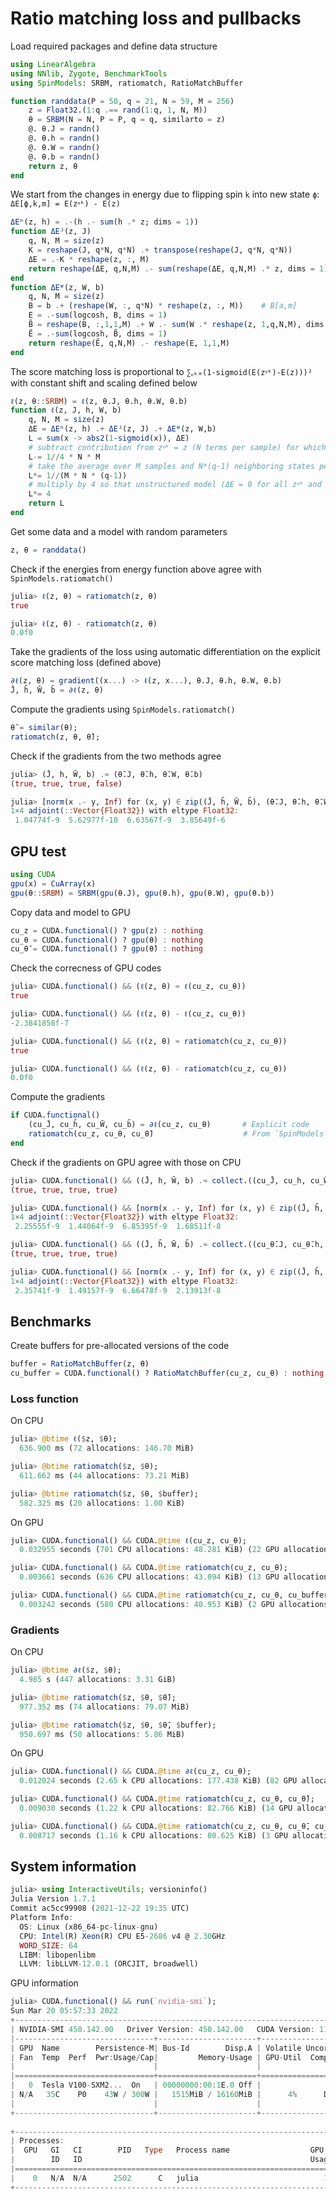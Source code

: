 # Ratio matching loss and pullbacks

Load required packages and define data structure 
```julia
using LinearAlgebra
using NNlib, Zygote, BenchmarkTools
using SpinModels: SRBM, ratiomatch, RatioMatchBuffer

function randdata(P = 50, q = 21, N = 59, M = 256)
    z = Float32.(1:q .== rand(1:q, 1, N, M))
    θ = SRBM(N = N, P = P, q = q, similarto = z)
    @. θ.J = randn()
    @. θ.h = randn()
    @. θ.W = randn()
    @. θ.b = randn()
    return z, θ
end
```




We start from the changes in energy due to flipping spin `k` into new state `ϕ`: `ΔE[ϕ,k,m] = E(zᵠᵏ) - E(z)`
```julia
ΔEʰ(z, h) = .-(h .- sum(h .* z; dims = 1))
function ΔEᴶ(z, J)
    q, N, M = size(z)
    K = reshape(J, q*N, q*N) .+ transpose(reshape(J, q*N, q*N))
    ΔE = .-K * reshape(z, :, M)
    return reshape(ΔE, q,N,M) .- sum(reshape(ΔE, q,N,M) .* z, dims = 1)
end
function ΔEᵂ(z, W, b)
    q, N, M = size(z)
    B = b .+ (reshape(W, :, q*N) * reshape(z, :, M))    # B[a,m]
    E = .-sum(logcosh, B, dims = 1)
    B̃ = reshape(B, :,1,1,M) .+ W .- sum(W .* reshape(z, 1,q,N,M), dims = 2)
    Ẽ = .-sum(logcosh, B̃, dims = 1)
    return reshape(Ẽ, q,N,M) .- reshape(E, 1,1,M)
end
```




The score matching loss is proportional to `∑ᵩₖₘ(1-sigmoid(E(zᵠᵏ)-E(z)))²` with constant shift and scaling defined below
```julia
ℓ(z, θ::SRBM) = ℓ(z, θ.J, θ.h, θ.W, θ.b)
function ℓ(z, J, h, W, b)
    q, N, M = size(z)
    ΔE = ΔEʰ(z, h) .+ ΔEᴶ(z, J) .+ ΔEᵂ(z, W,b)
    L = sum(x -> abs2(1-sigmoid(x)), ΔE)
    # subtract contribution from zᵠᵏ = z (N terms per sample) for which ΔE = 0 and (1-σ(ΔE))² = 1/4
    L-= 1//4 * N * M
    # take the average over M samples and N*(q-1) neighboring states per sample
    L*= 1//(M * N * (q-1))
    # multiply by 4 so that unstructured model (ΔE = 0 for all zᵠᵏ and z) gives L = 1
    L*= 4
    return L
end
```




Get some data and a model with random parameters
```julia
z, θ = randdata()
```




Check if the energies from energy function above agree with `SpinModels.ratiomatch()`
```julia
julia> ℓ(z, θ) ≈ ratiomatch(z, θ)
true

julia> ℓ(z, θ) - ratiomatch(z, θ)
0.0f0
```




Take the gradients of the loss using automatic differentiation on the explicit score matching loss (defined above)
```julia
∂ℓ(z, θ) = gradient((x...) -> ℓ(z, x...), θ.J, θ.h, θ.W, θ.b)
J̄, h̄, W̄, b̄ = ∂ℓ(z, θ)
```



Compute the gradients using `SpinModels.ratiomatch()`
```julia
θ̄ = similar(θ);
ratiomatch(z, θ, θ̄);
```



Check if the gradients from the two methods agree
```julia
julia> (J̄, h̄, W̄, b̄) .≈ (θ̄.J, θ̄.h, θ̄.W, θ̄.b)
(true, true, true, false)

julia> [norm(x .- y, Inf) for (x, y) ∈ zip((J̄, h̄, W̄, b̄), (θ̄.J, θ̄.h, θ̄.W, θ̄.b))]'
1×4 adjoint(::Vector{Float32}) with eltype Float32:
 1.04774f-9  5.62977f-10  6.63567f-9  3.85649f-6
```



## GPU test

```julia
using CUDA
gpu(x) = CuArray(x)
gpu(θ::SRBM) = SRBM(gpu(θ.J), gpu(θ.h), gpu(θ.W), gpu(θ.b))
```




Copy data and model to GPU
```julia
cu_z = CUDA.functional() ? gpu(z) : nothing
cu_θ = CUDA.functional() ? gpu(θ) : nothing
cu_θ̄ = CUDA.functional() ? gpu(θ̄) : nothing
```




Check the correcness of GPU codes 
```julia
julia> CUDA.functional() && (ℓ(z, θ) ≈ ℓ(cu_z, cu_θ))
true

julia> CUDA.functional() && (ℓ(z, θ) - ℓ(cu_z, cu_θ))
-2.3841858f-7

julia> CUDA.functional() && (ℓ(z, θ) ≈ ratiomatch(cu_z, cu_θ))
true

julia> CUDA.functional() && (ℓ(z, θ) - ratiomatch(cu_z, cu_θ))
0.0f0
```



Compute the gradients
```julia
if CUDA.functional()
    (cu_J̄, cu_h̄, cu_W̄, cu_b̄) = ∂ℓ(cu_z, cu_θ)       # Explicit code
    ratiomatch(cu_z, cu_θ, cu_θ̄)                    # From `SpinModels`
end
```




Check if the gradients on GPU agree with those on CPU
```julia
julia> CUDA.functional() && ((J̄, h̄, W̄, b̄) .≈ collect.((cu_J̄, cu_h̄, cu_W̄, cu_b̄)))
(true, true, true, true)

julia> CUDA.functional() && [norm(x .- y, Inf) for (x, y) ∈ zip((J̄, h̄, W̄, b̄), collect.((cu_J̄, cu_h̄, cu_W̄, cu_b̄)))]'
1×4 adjoint(::Vector{Float32}) with eltype Float32:
 2.25555f-9  1.44064f-9  6.85395f-9  1.68511f-8

julia> CUDA.functional() && ((J̄, h̄, W̄, b̄) .≈ collect.((cu_θ̄.J, cu_θ̄.h, cu_θ̄.W, cu_θ̄.b)))
(true, true, true, true)

julia> CUDA.functional() && [norm(x .- y, Inf) for (x, y) ∈ zip((J̄, h̄, W̄, b̄), collect.((cu_θ̄.J, cu_θ̄.h, cu_θ̄.W, cu_θ̄.b)))]'
1×4 adjoint(::Vector{Float32}) with eltype Float32:
 2.35741f-9  1.49157f-9  6.66478f-9  2.13913f-8
```



## Benchmarks

Create buffers for pre-allocated versions of the code
```julia
buffer = RatioMatchBuffer(z, θ)
cu_buffer = CUDA.functional() ? RatioMatchBuffer(cu_z, cu_θ) : nothing
```




### Loss function
On CPU
```julia
julia> @btime ℓ($z, $θ);                                               # Explicit code (defined above)
  636.900 ms (72 allocations: 146.70 MiB)

julia> @btime ratiomatch($z, $θ);                                      # From `SpinModels`
  611.662 ms (44 allocations: 73.21 MiB)

julia> @btime ratiomatch($z, $θ, $buffer);                             # From `SpinModels` (pre-allocated)
  582.325 ms (20 allocations: 1.00 KiB)
```


On GPU
```julia
julia> CUDA.functional() && CUDA.@time ℓ(cu_z, cu_θ);                  # Explicit code (defined above)
  0.032955 seconds (701 CPU allocations: 48.281 KiB) (22 GPU allocations: 146.694 MiB, 0.44% memmgmt time)

julia> CUDA.functional() && CUDA.@time ratiomatch(cu_z, cu_θ);         # From `SpinModels`
  0.003661 seconds (636 CPU allocations: 43.094 KiB) (13 GPU allocations: 73.210 MiB, 12.15% memmgmt time)

julia> CUDA.functional() && CUDA.@time ratiomatch(cu_z, cu_θ, cu_buffer);# From `SpinModels` (pre-allocated)
  0.003242 seconds (580 CPU allocations: 40.953 KiB) (2 GPU allocations: 324 bytes, 0.80% memmgmt time)
```



### Gradients

On CPU
```julia
julia> @btime ∂ℓ($z, $θ);                                              # Explicit code (defined above)
  4.985 s (447 allocations: 3.31 GiB)

julia> @btime ratiomatch($z, $θ, $θ̄);                                  # From `SpinModels`
  977.352 ms (74 allocations: 79.07 MiB)

julia> @btime ratiomatch($z, $θ, $θ̄, $buffer);                         # From `SpinModels` (pre-allocated)
  950.697 ms (50 allocations: 5.86 MiB)
```


On GPU
```julia
julia> CUDA.functional() && CUDA.@time ∂ℓ(cu_z, cu_θ);                 # Explicit code (defined above)
  0.012024 seconds (2.65 k CPU allocations: 177.438 KiB) (82 GPU allocations: 760.424 MiB, 27.15% memmgmt time)

julia> CUDA.functional() && CUDA.@time ratiomatch(cu_z, cu_θ, cu_θ̄);   # From `SpinModels`
  0.009030 seconds (1.22 k CPU allocations: 82.766 KiB) (14 GPU allocations: 79.066 MiB, 7.11% memmgmt time)

julia> CUDA.functional() && CUDA.@time ratiomatch(cu_z, cu_θ, cu_θ̄, cu_buffer);# From `SpinModels` (pre-allocated)
  0.008717 seconds (1.16 k CPU allocations: 80.625 KiB) (3 GPU allocations: 5.856 MiB, 4.31% memmgmt time)
```




## System information

```julia
julia> using InteractiveUtils; versioninfo()
Julia Version 1.7.1
Commit ac5cc99908 (2021-12-22 19:35 UTC)
Platform Info:
  OS: Linux (x86_64-pc-linux-gnu)
  CPU: Intel(R) Xeon(R) CPU E5-2686 v4 @ 2.30GHz
  WORD_SIZE: 64
  LIBM: libopenlibm
  LLVM: libLLVM-12.0.1 (ORCJIT, broadwell)
```


GPU information
```julia
julia> CUDA.functional() && run(`nvidia-smi`);
Sun Mar 20 05:57:33 2022       
+-----------------------------------------------------------------------------+
| NVIDIA-SMI 450.142.00   Driver Version: 450.142.00   CUDA Version: 11.0     |
|-------------------------------+----------------------+----------------------+
| GPU  Name        Persistence-M| Bus-Id        Disp.A | Volatile Uncorr. ECC |
| Fan  Temp  Perf  Pwr:Usage/Cap|         Memory-Usage | GPU-Util  Compute M. |
|                               |                      |               MIG M. |
|===============================+======================+======================|
|   0  Tesla V100-SXM2...  On   | 00000000:00:1E.0 Off |                    0 |
| N/A   35C    P0    43W / 300W |   1515MiB / 16160MiB |      4%      Default |
|                               |                      |                  N/A |
+-------------------------------+----------------------+----------------------+
                                                                               
+-----------------------------------------------------------------------------+
| Processes:                                                                  |
|  GPU   GI   CI        PID   Type   Process name                  GPU Memory |
|        ID   ID                                                   Usage      |
|=============================================================================|
|    0   N/A  N/A      2502      C   julia                            1513MiB |
+-----------------------------------------------------------------------------+
```
